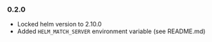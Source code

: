 ### 0.2.0

* Locked helm version to 2.10.0
* Added `HELM_MATCH_SERVER` environment variable (see README.md)
